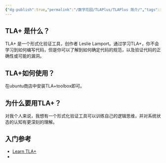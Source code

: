 ```yaml
---
{"dg-publish":true,"permalink":"/数字花园/TLAPlus/TLAPlus 简介/","tags":["简介","#TLAplus"]}
---
```



## TLA+ 是什么？

TLA+ 是一个形式化验证工具，创作者 Leslie Lamport。通过学习TLA+，你不会学习到如何编写代码，但是你可以了解到如何确定代码的规范，以及验证代码的正确性或可能的漏洞。

## TLA+如何使用？

在ubuntu商店中安装TLA+toolbox即可。



## 为什么要用TLA+？

对我个人来说，我想有一个形式化验证工具可以训练自己的逻辑思维，并对系统状态的认知有更深刻的理解。

## 入门参考

- [Learn TLA+](https://learntla.com/)
- 
